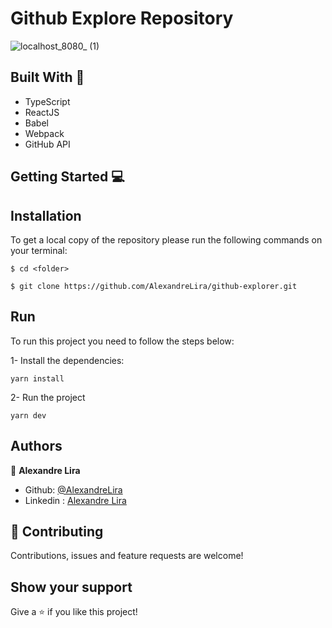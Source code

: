 # Github Explore Repository

![localhost_8080_ (1)](https://user-images.githubusercontent.com/58709086/169720386-2398ba26-7855-4abf-bb49-97485dd8d275.png)

## Built With 🔨
- TypeScript
- ReactJS
- Babel
- Webpack
- GitHub API

## Getting Started 💻

## Installation

To get a local copy of the repository please run the following commands on your terminal:

```
$ cd <folder>
```

```
$ git clone https://github.com/AlexandreLira/github-explorer.git
```

## Run 
To run this project you need to follow the steps below:

1- Install the dependencies: 
```
yarn install
```
2- Run the project  
```
yarn dev
```

## Authors
👤 **Alexandre Lira**

- Github: [@AlexandreLira](https://github.com/AlexandreLira)
- Linkedin : [Alexandre Lira](https://www.linkedin.com/in/alexandre-lira-907234217//)


## 🤝 Contributing

Contributions, issues and feature requests are welcome!

## Show your support

Give a ⭐️ if you like this project!
